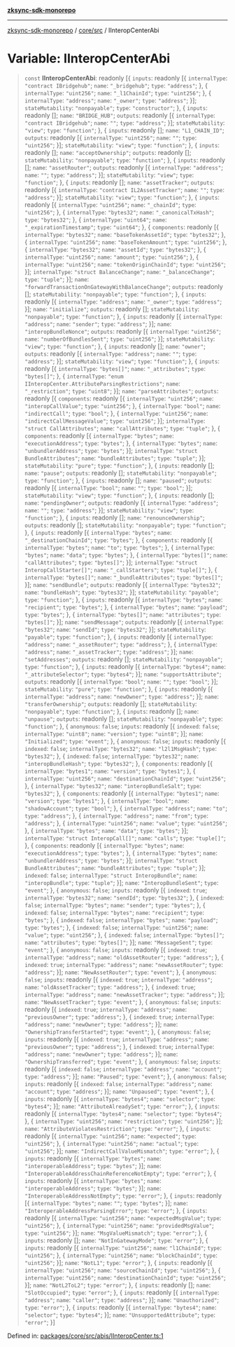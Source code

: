 [**zksync-sdk-monorepo**](../../../README.md)

---

[zksync-sdk-monorepo](../../../README.md) / [core/src](../README.md) / IInteropCenterAbi

# Variable: IInteropCenterAbi

> `const` **IInteropCenterAbi**: readonly \[\{ `inputs`: readonly \[\{ `internalType`: `"contract IBridgehub"`; `name`: `"_bridgehub"`; `type`: `"address"`; \}, \{ `internalType`: `"uint256"`; `name`: `"_l1ChainId"`; `type`: `"uint256"`; \}, \{ `internalType`: `"address"`; `name`: `"_owner"`; `type`: `"address"`; \}\]; `stateMutability`: `"nonpayable"`; `type`: `"constructor"`; \}, \{ `inputs`: readonly \[\]; `name`: `"BRIDGE_HUB"`; `outputs`: readonly \[\{ `internalType`: `"contract IBridgehub"`; `name`: `""`; `type`: `"address"`; \}\]; `stateMutability`: `"view"`; `type`: `"function"`; \}, \{ `inputs`: readonly \[\]; `name`: `"L1_CHAIN_ID"`; `outputs`: readonly \[\{ `internalType`: `"uint256"`; `name`: `""`; `type`: `"uint256"`; \}\]; `stateMutability`: `"view"`; `type`: `"function"`; \}, \{ `inputs`: readonly \[\]; `name`: `"acceptOwnership"`; `outputs`: readonly \[\]; `stateMutability`: `"nonpayable"`; `type`: `"function"`; \}, \{ `inputs`: readonly \[\]; `name`: `"assetRouter"`; `outputs`: readonly \[\{ `internalType`: `"address"`; `name`: `""`; `type`: `"address"`; \}\]; `stateMutability`: `"view"`; `type`: `"function"`; \}, \{ `inputs`: readonly \[\]; `name`: `"assetTracker"`; `outputs`: readonly \[\{ `internalType`: `"contract IL2AssetTracker"`; `name`: `""`; `type`: `"address"`; \}\]; `stateMutability`: `"view"`; `type`: `"function"`; \}, \{ `inputs`: readonly \[\{ `internalType`: `"uint256"`; `name`: `"_chainId"`; `type`: `"uint256"`; \}, \{ `internalType`: `"bytes32"`; `name`: `"_canonicalTxHash"`; `type`: `"bytes32"`; \}, \{ `internalType`: `"uint64"`; `name`: `"_expirationTimestamp"`; `type`: `"uint64"`; \}, \{ `components`: readonly \[\{ `internalType`: `"bytes32"`; `name`: `"baseTokenAssetId"`; `type`: `"bytes32"`; \}, \{ `internalType`: `"uint256"`; `name`: `"baseTokenAmount"`; `type`: `"uint256"`; \}, \{ `internalType`: `"bytes32"`; `name`: `"assetId"`; `type`: `"bytes32"`; \}, \{ `internalType`: `"uint256"`; `name`: `"amount"`; `type`: `"uint256"`; \}, \{ `internalType`: `"uint256"`; `name`: `"tokenOriginChainId"`; `type`: `"uint256"`; \}\]; `internalType`: `"struct BalanceChange"`; `name`: `"_balanceChange"`; `type`: `"tuple"`; \}\]; `name`: `"forwardTransactionOnGatewayWithBalanceChange"`; `outputs`: readonly \[\]; `stateMutability`: `"nonpayable"`; `type`: `"function"`; \}, \{ `inputs`: readonly \[\{ `internalType`: `"address"`; `name`: `"_owner"`; `type`: `"address"`; \}\]; `name`: `"initialize"`; `outputs`: readonly \[\]; `stateMutability`: `"nonpayable"`; `type`: `"function"`; \}, \{ `inputs`: readonly \[\{ `internalType`: `"address"`; `name`: `"sender"`; `type`: `"address"`; \}\]; `name`: `"interopBundleNonce"`; `outputs`: readonly \[\{ `internalType`: `"uint256"`; `name`: `"numberOfBundlesSent"`; `type`: `"uint256"`; \}\]; `stateMutability`: `"view"`; `type`: `"function"`; \}, \{ `inputs`: readonly \[\]; `name`: `"owner"`; `outputs`: readonly \[\{ `internalType`: `"address"`; `name`: `""`; `type`: `"address"`; \}\]; `stateMutability`: `"view"`; `type`: `"function"`; \}, \{ `inputs`: readonly \[\{ `internalType`: `"bytes[]"`; `name`: `"_attributes"`; `type`: `"bytes[]"`; \}, \{ `internalType`: `"enum IInteropCenter.AttributeParsingRestrictions"`; `name`: `"_restriction"`; `type`: `"uint8"`; \}\]; `name`: `"parseAttributes"`; `outputs`: readonly \[\{ `components`: readonly \[\{ `internalType`: `"uint256"`; `name`: `"interopCallValue"`; `type`: `"uint256"`; \}, \{ `internalType`: `"bool"`; `name`: `"indirectCall"`; `type`: `"bool"`; \}, \{ `internalType`: `"uint256"`; `name`: `"indirectCallMessageValue"`; `type`: `"uint256"`; \}\]; `internalType`: `"struct CallAttributes"`; `name`: `"callAttributes"`; `type`: `"tuple"`; \}, \{ `components`: readonly \[\{ `internalType`: `"bytes"`; `name`: `"executionAddress"`; `type`: `"bytes"`; \}, \{ `internalType`: `"bytes"`; `name`: `"unbundlerAddress"`; `type`: `"bytes"`; \}\]; `internalType`: `"struct BundleAttributes"`; `name`: `"bundleAttributes"`; `type`: `"tuple"`; \}\]; `stateMutability`: `"pure"`; `type`: `"function"`; \}, \{ `inputs`: readonly \[\]; `name`: `"pause"`; `outputs`: readonly \[\]; `stateMutability`: `"nonpayable"`; `type`: `"function"`; \}, \{ `inputs`: readonly \[\]; `name`: `"paused"`; `outputs`: readonly \[\{ `internalType`: `"bool"`; `name`: `""`; `type`: `"bool"`; \}\]; `stateMutability`: `"view"`; `type`: `"function"`; \}, \{ `inputs`: readonly \[\]; `name`: `"pendingOwner"`; `outputs`: readonly \[\{ `internalType`: `"address"`; `name`: `""`; `type`: `"address"`; \}\]; `stateMutability`: `"view"`; `type`: `"function"`; \}, \{ `inputs`: readonly \[\]; `name`: `"renounceOwnership"`; `outputs`: readonly \[\]; `stateMutability`: `"nonpayable"`; `type`: `"function"`; \}, \{ `inputs`: readonly \[\{ `internalType`: `"bytes"`; `name`: `"_destinationChainId"`; `type`: `"bytes"`; \}, \{ `components`: readonly \[\{ `internalType`: `"bytes"`; `name`: `"to"`; `type`: `"bytes"`; \}, \{ `internalType`: `"bytes"`; `name`: `"data"`; `type`: `"bytes"`; \}, \{ `internalType`: `"bytes[]"`; `name`: `"callAttributes"`; `type`: `"bytes[]"`; \}\]; `internalType`: `"struct InteropCallStarter[]"`; `name`: `"_callStarters"`; `type`: `"tuple[]"`; \}, \{ `internalType`: `"bytes[]"`; `name`: `"_bundleAttributes"`; `type`: `"bytes[]"`; \}\]; `name`: `"sendBundle"`; `outputs`: readonly \[\{ `internalType`: `"bytes32"`; `name`: `"bundleHash"`; `type`: `"bytes32"`; \}\]; `stateMutability`: `"payable"`; `type`: `"function"`; \}, \{ `inputs`: readonly \[\{ `internalType`: `"bytes"`; `name`: `"recipient"`; `type`: `"bytes"`; \}, \{ `internalType`: `"bytes"`; `name`: `"payload"`; `type`: `"bytes"`; \}, \{ `internalType`: `"bytes[]"`; `name`: `"attributes"`; `type`: `"bytes[]"`; \}\]; `name`: `"sendMessage"`; `outputs`: readonly \[\{ `internalType`: `"bytes32"`; `name`: `"sendId"`; `type`: `"bytes32"`; \}\]; `stateMutability`: `"payable"`; `type`: `"function"`; \}, \{ `inputs`: readonly \[\{ `internalType`: `"address"`; `name`: `"_assetRouter"`; `type`: `"address"`; \}, \{ `internalType`: `"address"`; `name`: `"_assetTracker"`; `type`: `"address"`; \}\]; `name`: `"setAddresses"`; `outputs`: readonly \[\]; `stateMutability`: `"nonpayable"`; `type`: `"function"`; \}, \{ `inputs`: readonly \[\{ `internalType`: `"bytes4"`; `name`: `"_attributeSelector"`; `type`: `"bytes4"`; \}\]; `name`: `"supportsAttribute"`; `outputs`: readonly \[\{ `internalType`: `"bool"`; `name`: `""`; `type`: `"bool"`; \}\]; `stateMutability`: `"pure"`; `type`: `"function"`; \}, \{ `inputs`: readonly \[\{ `internalType`: `"address"`; `name`: `"newOwner"`; `type`: `"address"`; \}\]; `name`: `"transferOwnership"`; `outputs`: readonly \[\]; `stateMutability`: `"nonpayable"`; `type`: `"function"`; \}, \{ `inputs`: readonly \[\]; `name`: `"unpause"`; `outputs`: readonly \[\]; `stateMutability`: `"nonpayable"`; `type`: `"function"`; \}, \{ `anonymous`: `false`; `inputs`: readonly \[\{ `indexed`: `false`; `internalType`: `"uint8"`; `name`: `"version"`; `type`: `"uint8"`; \}\]; `name`: `"Initialized"`; `type`: `"event"`; \}, \{ `anonymous`: `false`; `inputs`: readonly \[\{ `indexed`: `false`; `internalType`: `"bytes32"`; `name`: `"l2l1MsgHash"`; `type`: `"bytes32"`; \}, \{ `indexed`: `false`; `internalType`: `"bytes32"`; `name`: `"interopBundleHash"`; `type`: `"bytes32"`; \}, \{ `components`: readonly \[\{ `internalType`: `"bytes1"`; `name`: `"version"`; `type`: `"bytes1"`; \}, \{ `internalType`: `"uint256"`; `name`: `"destinationChainId"`; `type`: `"uint256"`; \}, \{ `internalType`: `"bytes32"`; `name`: `"interopBundleSalt"`; `type`: `"bytes32"`; \}, \{ `components`: readonly \[\{ `internalType`: `"bytes1"`; `name`: `"version"`; `type`: `"bytes1"`; \}, \{ `internalType`: `"bool"`; `name`: `"shadowAccount"`; `type`: `"bool"`; \}, \{ `internalType`: `"address"`; `name`: `"to"`; `type`: `"address"`; \}, \{ `internalType`: `"address"`; `name`: `"from"`; `type`: `"address"`; \}, \{ `internalType`: `"uint256"`; `name`: `"value"`; `type`: `"uint256"`; \}, \{ `internalType`: `"bytes"`; `name`: `"data"`; `type`: `"bytes"`; \}\]; `internalType`: `"struct InteropCall[]"`; `name`: `"calls"`; `type`: `"tuple[]"`; \}, \{ `components`: readonly \[\{ `internalType`: `"bytes"`; `name`: `"executionAddress"`; `type`: `"bytes"`; \}, \{ `internalType`: `"bytes"`; `name`: `"unbundlerAddress"`; `type`: `"bytes"`; \}\]; `internalType`: `"struct BundleAttributes"`; `name`: `"bundleAttributes"`; `type`: `"tuple"`; \}\]; `indexed`: `false`; `internalType`: `"struct InteropBundle"`; `name`: `"interopBundle"`; `type`: `"tuple"`; \}\]; `name`: `"InteropBundleSent"`; `type`: `"event"`; \}, \{ `anonymous`: `false`; `inputs`: readonly \[\{ `indexed`: `true`; `internalType`: `"bytes32"`; `name`: `"sendId"`; `type`: `"bytes32"`; \}, \{ `indexed`: `false`; `internalType`: `"bytes"`; `name`: `"sender"`; `type`: `"bytes"`; \}, \{ `indexed`: `false`; `internalType`: `"bytes"`; `name`: `"recipient"`; `type`: `"bytes"`; \}, \{ `indexed`: `false`; `internalType`: `"bytes"`; `name`: `"payload"`; `type`: `"bytes"`; \}, \{ `indexed`: `false`; `internalType`: `"uint256"`; `name`: `"value"`; `type`: `"uint256"`; \}, \{ `indexed`: `false`; `internalType`: `"bytes[]"`; `name`: `"attributes"`; `type`: `"bytes[]"`; \}\]; `name`: `"MessageSent"`; `type`: `"event"`; \}, \{ `anonymous`: `false`; `inputs`: readonly \[\{ `indexed`: `true`; `internalType`: `"address"`; `name`: `"oldAssetRouter"`; `type`: `"address"`; \}, \{ `indexed`: `true`; `internalType`: `"address"`; `name`: `"newAssetRouter"`; `type`: `"address"`; \}\]; `name`: `"NewAssetRouter"`; `type`: `"event"`; \}, \{ `anonymous`: `false`; `inputs`: readonly \[\{ `indexed`: `true`; `internalType`: `"address"`; `name`: `"oldAssetTracker"`; `type`: `"address"`; \}, \{ `indexed`: `true`; `internalType`: `"address"`; `name`: `"newAssetTracker"`; `type`: `"address"`; \}\]; `name`: `"NewAssetTracker"`; `type`: `"event"`; \}, \{ `anonymous`: `false`; `inputs`: readonly \[\{ `indexed`: `true`; `internalType`: `"address"`; `name`: `"previousOwner"`; `type`: `"address"`; \}, \{ `indexed`: `true`; `internalType`: `"address"`; `name`: `"newOwner"`; `type`: `"address"`; \}\]; `name`: `"OwnershipTransferStarted"`; `type`: `"event"`; \}, \{ `anonymous`: `false`; `inputs`: readonly \[\{ `indexed`: `true`; `internalType`: `"address"`; `name`: `"previousOwner"`; `type`: `"address"`; \}, \{ `indexed`: `true`; `internalType`: `"address"`; `name`: `"newOwner"`; `type`: `"address"`; \}\]; `name`: `"OwnershipTransferred"`; `type`: `"event"`; \}, \{ `anonymous`: `false`; `inputs`: readonly \[\{ `indexed`: `false`; `internalType`: `"address"`; `name`: `"account"`; `type`: `"address"`; \}\]; `name`: `"Paused"`; `type`: `"event"`; \}, \{ `anonymous`: `false`; `inputs`: readonly \[\{ `indexed`: `false`; `internalType`: `"address"`; `name`: `"account"`; `type`: `"address"`; \}\]; `name`: `"Unpaused"`; `type`: `"event"`; \}, \{ `inputs`: readonly \[\{ `internalType`: `"bytes4"`; `name`: `"selector"`; `type`: `"bytes4"`; \}\]; `name`: `"AttributeAlreadySet"`; `type`: `"error"`; \}, \{ `inputs`: readonly \[\{ `internalType`: `"bytes4"`; `name`: `"selector"`; `type`: `"bytes4"`; \}, \{ `internalType`: `"uint256"`; `name`: `"restriction"`; `type`: `"uint256"`; \}\]; `name`: `"AttributeViolatesRestriction"`; `type`: `"error"`; \}, \{ `inputs`: readonly \[\{ `internalType`: `"uint256"`; `name`: `"expected"`; `type`: `"uint256"`; \}, \{ `internalType`: `"uint256"`; `name`: `"actual"`; `type`: `"uint256"`; \}\]; `name`: `"IndirectCallValueMismatch"`; `type`: `"error"`; \}, \{ `inputs`: readonly \[\{ `internalType`: `"bytes"`; `name`: `"interoperableAddress"`; `type`: `"bytes"`; \}\]; `name`: `"InteroperableAddressChainReferenceNotEmpty"`; `type`: `"error"`; \}, \{ `inputs`: readonly \[\{ `internalType`: `"bytes"`; `name`: `"interoperableAddress"`; `type`: `"bytes"`; \}\]; `name`: `"InteroperableAddressNotEmpty"`; `type`: `"error"`; \}, \{ `inputs`: readonly \[\{ `internalType`: `"bytes"`; `name`: `""`; `type`: `"bytes"`; \}\]; `name`: `"InteroperableAddressParsingError"`; `type`: `"error"`; \}, \{ `inputs`: readonly \[\{ `internalType`: `"uint256"`; `name`: `"expectedMsgValue"`; `type`: `"uint256"`; \}, \{ `internalType`: `"uint256"`; `name`: `"providedMsgValue"`; `type`: `"uint256"`; \}\]; `name`: `"MsgValueMismatch"`; `type`: `"error"`; \}, \{ `inputs`: readonly \[\]; `name`: `"NotInGatewayMode"`; `type`: `"error"`; \}, \{ `inputs`: readonly \[\{ `internalType`: `"uint256"`; `name`: `"l1ChainId"`; `type`: `"uint256"`; \}, \{ `internalType`: `"uint256"`; `name`: `"blockChainId"`; `type`: `"uint256"`; \}\]; `name`: `"NotL1"`; `type`: `"error"`; \}, \{ `inputs`: readonly \[\{ `internalType`: `"uint256"`; `name`: `"sourceChainId"`; `type`: `"uint256"`; \}, \{ `internalType`: `"uint256"`; `name`: `"destinationChainId"`; `type`: `"uint256"`; \}\]; `name`: `"NotL2ToL2"`; `type`: `"error"`; \}, \{ `inputs`: readonly \[\]; `name`: `"SlotOccupied"`; `type`: `"error"`; \}, \{ `inputs`: readonly \[\{ `internalType`: `"address"`; `name`: `"caller"`; `type`: `"address"`; \}\]; `name`: `"Unauthorized"`; `type`: `"error"`; \}, \{ `inputs`: readonly \[\{ `internalType`: `"bytes4"`; `name`: `"selector"`; `type`: `"bytes4"`; \}\]; `name`: `"UnsupportedAttribute"`; `type`: `"error"`; \}\]

Defined in: [packages/core/src/abis/IInteropCenter.ts:1](https://github.com/dutterbutter/zksync-sdk/blob/128d557933eb10f01edd78c0b3392137ca480daf/packages/core/src/abis/IInteropCenter.ts#L1)
